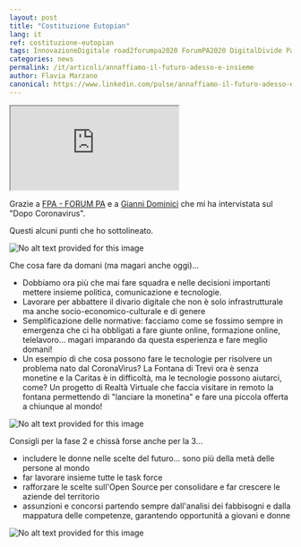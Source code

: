 ```yaml
---
layout: post
title: "Costituzione Eutopian"
lang: it
ref: costituzione-eutopian
tags: InnovazioneDigitale road2forumpa2020 ForumPA2020 DigitalDivide PariOpportunità OpenSource Semplificazione formazione comunicazione
categories: news
permalink: /it/articoli/annaffiamo-il-futuro-adesso-e-insieme
author: Flavia Marzano
canonical: https://www.linkedin.com/pulse/annaffiamo-il-futuro-adesso-e-insieme-flavia-marzano/
---
```


<div class="embed-responsive embed-responsive-16by9">
  <iframe class="embed-responsive-item" src="https://youtu.be/_QBc6YuzgMg" allowfullscreen></iframe>
</div>

Grazie a [FPA - FORUM PA](https://www.linkedin.com/company/forum-pa/) e a [Gianni Dominici](https://www.linkedin.com/in/giannidominici/) che mi ha intervistata sul "Dopo Coronavirus".

Questi alcuni punti che ho sottolineato.

![No alt text provided for this image](https://media-exp1.licdn.com/dms/image/C5612AQHK8VbfoFPFQg/article-inline_image-shrink_1000_1488/0?e=1593648000&v=beta&t=7FqG87-ilOyl1UhobJZsHqQSHzRBZy9eX57wzVS3s00)

Che cosa fare da domani (ma magari anche oggi)...

-   Dobbiamo ora più che mai fare squadra e nelle decisioni importanti mettere insieme politica, comunicazione e tecnologie.
-   Lavorare per abbattere il divario digitale che non è solo infrastrutturale ma anche socio-economico-culturale e di genere
-   Semplificazione delle normative: facciamo come se fossimo sempre in emergenza che ci ha obbligati a fare giunte online, formazione online, telelavoro... magari imparando da questa esperienza e fare meglio domani!
-   Un esempio di che cosa possono fare le tecnologie per risolvere un problema nato dal CoronaVirus? La Fontana di Trevi ora è senza monetine e la Caritas è in difficoltà, ma le tecnologie possono aiutarci, come? Un progetto di Realtà Virtuale che faccia visitare in remoto la fontana permettendo di "lanciare la monetina" e fare una piccola offerta a chiunque al mondo!

![No alt text provided for this image](https://media-exp1.licdn.com/dms/image/C5612AQETVyrnoVnkNg/article-inline_image-shrink_1000_1488/0?e=1593648000&v=beta&t=huZJH7BQIXV2RYqfo2YLD9PpR_BlNbdeZIPskFOlTGo)

Consigli per la fase 2 e chissà forse anche per la 3...

-   includere le donne nelle scelte del futuro... sono più della metà delle persone al mondo
-   far lavorare insieme tutte le task force
-   rafforzare le scelte sull'Open Source per consolidare e far crescere le aziende del territorio
-   assunzioni e concorsi partendo sempre dall'analisi dei fabbisogni e dalla mappatura delle competenze, garantendo opportunità a giovani e donne

![No alt text provided for this image](https://media-exp1.licdn.com/dms/image/C5612AQENCmPdwO6lmA/article-inline_image-shrink_1000_1488/0?e=1593648000&v=beta&t=W9AFN2s-Q9fwjSgYhhcvYp_JJIAAriOpXK8QsoNT5_4)
